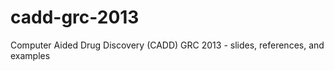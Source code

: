 cadd-grc-2013
=============

Computer Aided Drug Discovery (CADD) GRC 2013 - slides, references, and examples
